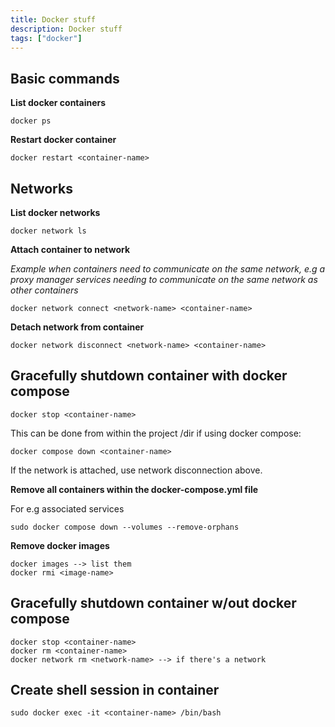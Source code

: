 ```yaml
---
title: Docker stuff
description: Docker stuff 
tags: ["docker"]
---
```


## Basic commands

**List docker containers**

```console
docker ps
```

**Restart docker container**

```console
docker restart <container-name>
```

## Networks
**List docker networks**

```console
docker network ls
```

**Attach container to network**

*Example when containers need to communicate on the same network, e.g a proxy manager services needing to communicate on the same network as other containers*

```console
docker network connect <network-name> <container-name>
```

**Detach network from container**

```console
docker network disconnect <network-name> <container-name>
```

## Gracefully shutdown container with docker compose

```console
docker stop <container-name>
```

This can be done from within the project /dir if using docker compose:

```console
docker compose down <container-name>
```

If the network is attached, use network disconnection above.

**Remove all containers within the docker-compose.yml file**

For e.g associated services

```console
sudo docker compose down --volumes --remove-orphans
```

**Remove docker images**

```console
docker images --> list them
docker rmi <image-name>
```

## Gracefully shutdown container w/out docker compose

```console
docker stop <container-name>
docker rm <container-name>
docker network rm <network-name> --> if there's a network
```

## Create shell session in container

```console
sudo docker exec -it <container-name> /bin/bash
```
